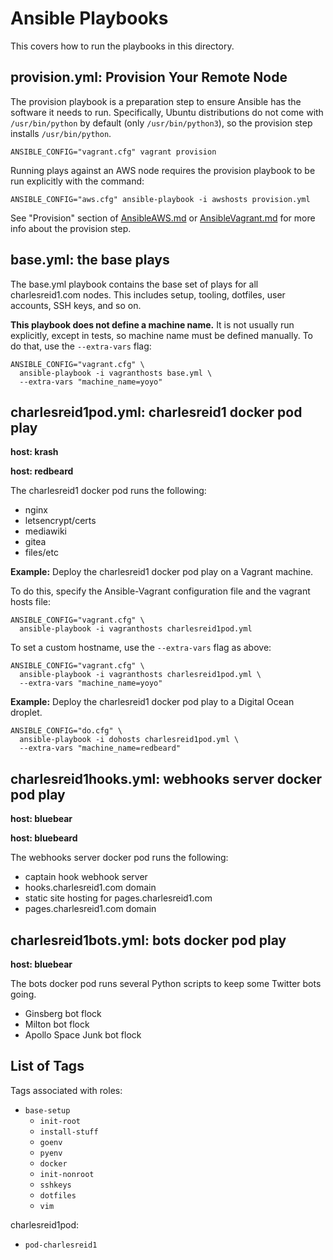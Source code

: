# Ansible Playbooks

This covers how to run the playbooks in this directory.

## provision.yml: Provision Your Remote Node

The provision playbook is a preparation step to ensure
Ansible has the software it needs to run. Specifically,
Ubuntu distributions do not come with `/usr/bin/python`
by default (only `/usr/bin/python3`), so the provision
step installs `/usr/bin/python`.

```plain
ANSIBLE_CONFIG="vagrant.cfg" vagrant provision
```

Running plays against an AWS node requires
the provision playbook to be run explicitly with the
command:

```plain
ANSIBLE_CONFIG="aws.cfg" ansible-playbook -i awshosts provision.yml
```

See "Provision" section of [AnsibleAWS.md](AnsibleAWS.md)
or [AnsibleVagrant.md](AnsibleVagrant.md) for more info
about the provision step.


## base.yml: the base plays

The base.yml playbook contains the base set of plays for all
charlesreid1.com nodes. This includes setup, tooling, dotfiles,
user accounts, SSH keys, and so on.

**This playbook does not define a machine name.** It is not
usually run explicitly, except in tests, so machine name must
be defined manually. To do that, use the `--extra-vars` flag:

```plain
ANSIBLE_CONFIG="vagrant.cfg" \
  ansible-playbook -i vagranthosts base.yml \
  --extra-vars "machine_name=yoyo"
```

## charlesreid1pod.yml: charlesreid1 docker pod play

**host: krash**

**host: redbeard**

The charlesreid1 docker pod runs the following:

- nginx
- letsencrypt/certs
- mediawiki
- gitea
- files/etc

**Example:** Deploy the charlesreid1 docker pod play
on a Vagrant machine.

To do this, specify the Ansible-Vagrant configuration file 
and the vagrant hosts file:

```plain
ANSIBLE_CONFIG="vagrant.cfg" \
  ansible-playbook -i vagranthosts charlesreid1pod.yml
```

To set a custom hostname, use the `--extra-vars` flag as above:

```plain
ANSIBLE_CONFIG="vagrant.cfg" \
  ansible-playbook -i vagranthosts charlesreid1pod.yml \
  --extra-vars "machine_name=yoyo"
```

**Example:** Deploy the charlesreid1 docker pod play
to a Digital Ocean droplet.

```plain
ANSIBLE_CONFIG="do.cfg" \
  ansible-playbook -i dohosts charlesreid1pod.yml \
  --extra-vars "machine_name=redbeard"
```


## charlesreid1hooks.yml: webhooks server docker pod play

**host: bluebear**

**host: bluebeard**

The webhooks server docker pod runs the following:
- captain hook webhook server
- hooks.charlesreid1.com domain
- static site hosting for pages.charlesreid1.com
- pages.charlesreid1.com domain


## charlesreid1bots.yml: bots docker pod play

**host: bluebear**

The bots docker pod runs several Python 
scripts to keep some Twitter bots going.
- Ginsberg bot flock
- Milton bot flock
- Apollo Space Junk bot flock



## List of Tags

Tags associated with roles:
* `base-setup`
    * `init-root`
    * `install-stuff`
    * `goenv`
    * `pyenv`
    * `docker`
    * `init-nonroot`
    * `sshkeys`
    * `dotfiles`
    * `vim`

charlesreid1pod:
* `pod-charlesreid1`


